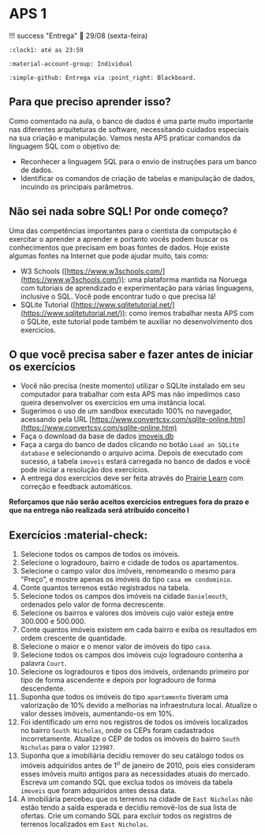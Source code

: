 # APS 1

!!! success "Entrega"
    :date: 29/08 (sexta-feira)
    
    :clock1: até as 23:59

    :material-account-group: Individual

    :simple-github: Entrega via :point_right: Blackboard.
 
## Para que preciso aprender isso?

Como comentado na aula, o banco de dados é uma parte muito importante nas diferentes arquiteturas de software, necessitando cuidados especiais na sua criação e manipulação. Vamos nesta APS praticar comandos da linguagem SQL com o objetivo de:
- Reconhecer a linguagem SQL para o envio de instruções para um banco de dados.
- Identificar os comandos de criação de tabelas e manipulação de dados, incuindo os principais parâmetros.

## Não sei nada sobre SQL! Por onde começo?

Uma das competências importantes para o cientista da computação é exercitar o aprender a aprender e portanto vocês podem buscar os conhecimentos que precisam em boas fontes de dados. Hoje existe algumas fontes na Internet que pode ajudar muito, tais como:

- W3 Schools ([https://www.w3schools.com/](https://www.w3schools.com/)): uma plataforma mantida na Noruega com tutoriais de aprendizado e experimentação para várias linguagens, inclusive o SQL. Você pode encontrar tudo o que precisa lá!
- SQLite Tutorial ([https://www.sqlitetutorial.net/](https://www.sqlitetutorial.net/)): como iremos trabalhar nesta APS com o SQLite, este tutorial pode também te auxiliar no desenvolvimento dos exercícios.

## O que você precisa saber e fazer antes de iniciar os exercícios

- Você não precisa (neste momento) utilizar o SQLite instalado em seu computador para trabalhar com esta APS mas não impedimos caso queira desenvolver os exercícios em uma instância local.
- Sugerimos o uso de um sandbox executado 100% no navegador, acessando pela URL [https://www.convertcsv.com/sqlite-online.htm](https://www.convertcsv.com/sqlite-online.htm)
- Faça o download da base de dados [imoveis.db](imoveis.db)
- Faça a carga do banco de dados clicando no botão `Load an SQLite database` e selecionando o arquivo acima. Depois de executado com sucesso, a tabela `imoveis` estará carregada no banco de dados e você pode iniciar a resolução dos exercícios.
- A entrega dos exercícios deve ser feita através do [Prairie Learn](https://us.prairielearn.com/pl/course_instance/186073/assessment/2559035) com correção e feedback automáticos.

**Reforçamos que não serão aceitos exercícios entregues fora do prazo e que na entrega não realizada será atribuído conceito I**

## Exercícios :material-check:

1. Selecione todos os campos de todos os imóveis.
2. Selecione o logradouro, bairro e cidade de todos os apartamentos.
3. Selecione o campo valor dos imóveis, renomeando o mesmo para "Preço", e mostre apenas os imóveis do tipo `casa em condominio`.
4. Conte quantos terrenos estão registrados na tabela.
5. Selecione todos os campos dos imóveis na cidade `Danielmouth`, ordenados pelo valor de forma decrescente.
6. Selecione os bairros e valores dos imóveis cujo valor esteja entre 300.000 e 500.000.
7. Conte quantos imóveis existem em cada bairro e exiba os resultados em ordem crescente de quantidade.
8. Selecione o maior e o menor valor de imóveis do tipo `casa`.
9. Selecione todos os campos dos imóveis cujo logradouro contenha a palavra `Court`.
10. Selecione os logradouros e tipos dos imóveis, ordenando primeiro por tipo de forma ascendente e depois por logradouro de forma descendente.
11. Suponha que todos os imóveis do tipo `apartamento` tiveram uma valorização de 10% devido a melhorias na infraestrutura local. Atualize o valor desses imóveis, aumentando-os em 10%.
12. Foi identificado um erro nos registros de todos os imóveis localizados no bairro `South Nicholas`, onde os CEPs foram cadastrados incorretamente. Atualize o CEP de todos os imóveis do bairro `South Nicholas` para o valor `123987`.
13. Suponha que a imobiliária decidiu remover do seu catálogo todos os imóveis adquiridos antes de $1^o$ de janeiro de 2010, pois eles consideram esses imóveis muito antigos para as necessidades atuais do mercado. Escreva um comando SQL que exclua todos os imóveis da tabela `imoveis` que foram adquiridos antes dessa data.
14. A imobiliária percebeu que os terrenos na cidade de `East Nicholas` não estão tendo a saída esperada e decidiu removê-los de sua lista de ofertas. Crie um comando SQL para excluir todos os registros de terrenos localizados em `East Nicholas`.